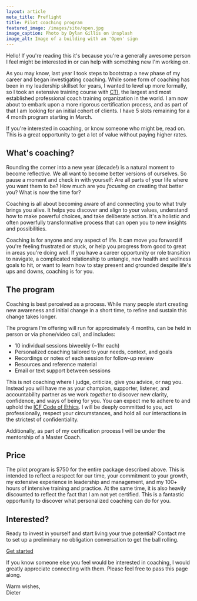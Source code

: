 ```yaml
---
layout: article
meta_title: Preflight
title: Pilot coaching program
featured_image: /images/site/open.jpg
image_caption: Photo by Dylan Gillis on Unsplash
image_alt: Image of a building with an 'Open' sign
---
```


Hello! If you're reading this it's because you're a generally awesome person I feel might be interested in or can help with something new I'm working on.

As you may know, last year I took steps to bootstrap a new phase of my career and began investigating coaching. While some form of coaching has been in my leadership skillset for years, I wanted to level up more formally, so I took an extensive training course with [CTI](https://coactive.com/), the largest and most established professional coach training organization in the world.  I am now about to embark upon a more rigorous certification process, and as part of that I am looking for an initial cohort of clients. I have 5 slots remaining for a 4 month program starting in March.

If you're interested in coaching, or know someone who might be, read on. This is a great opportunity to get a lot of value without paying higher rates.


## What's coaching?

Rounding the corner into a new year (decade!) is a natural moment to become reflective. We all want to become better versions of ourselves. So pause a moment and check in with yourself: Are all parts of your life where you want them to be? How much are you _focusing_ on creating that better you? What is now the time for?

Coaching is all about becoming aware of and connecting you to what truly brings you alive. It helps you discover and align to your values, understand how to make powerful choices, and take deliberate action. It's a holistic and often powerfully transformative process that can open you to new insights and possibilities.

Coaching is for anyone and any aspect of life. It can move you forward if you're feeling frustrated or stuck, or help you progress from good to great in areas you're doing well. If you have a career opportunity or role transition to navigate, a complicated relationship to untangle, new health and wellness goals to hit, or want to learn how to stay present and grounded despite life's ups and downs, coaching is for you.


## The program

Coaching is best perceived as a process. While many people start creating new awareness and initial change in a short time, to refine and sustain this change takes longer.

The program I'm offering will run for approximately 4 months, can be held in person or via phone/video call, and includes:

- 10 individual sessions biweekly (~1hr each)
- Personalized coaching tailored to your needs, context, and goals
- Recordings or notes of each session for follow-up review
- Resources and reference material
- Email or text support between sessions

This is not coaching where I judge, criticize, give you advice, or nag you. Instead you will have me as your champion, supporter, listener, and accountability partner as we work _together_ to discover new clarity, confidence, and ways of being for you. You can expect me to adhere to and uphold the [ICF Code of Ethics](https://coachfederation.org/code-of-ethics). I will be deeply committed to you, act professionally, respect your circumstances, and hold all our interactions in the strictest of confidentiality.

Additionally, as part of my certification process I will be under the mentorship of a Master Coach.

## Price

The pilot program is $750 for the entire package described above. This is intended to reflect a respect for our time, your commitment to your growth, my extensive experience in leadership and management, and my 100+ hours of intensive training and practice. At the same time, it is also heavily discounted to reflect the fact that I am not yet certified. This is a fantastic opportunity to discover what personalized coaching can do for you.


## Interested?

Ready to invest in yourself and start living your true potential? Contact me to set up a preliminary no obligation conversation to get the ball rolling.

<p class="text-center my-16">
  <a href="/contact/" class="font-sans text-base font-bold tracking-wider text-white uppercase hover:text-white bg-oof hover:bg-ooflight border-0 px-12 py-5 inline-block w-full md:w-auto">Get started</a>
</p>

If you know someone else you feel would be interested in coaching, I would greatly appreciate connecting with them. Please feel free to pass this page along.

Warm wishes, <br>
Dieter